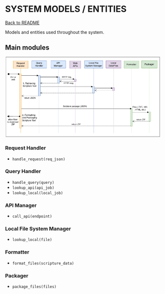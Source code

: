# SYSTEM MODELS / ENTITIES

[Back to README](../README.md)

Models and entities used throughout the system.

## Main modules

![Sequence Diagram](./img/matte-sequence-diagram.drawio-1.3.png)

### Request Handler

- `handle_request(req_json)`

### Query Handler

- `handle_query(query)`
- `lookup_api(api_job)`
- `lookup_local(local_job)`

### API Manager

- `call_api(endpoint)`

### Local File System Manager

- `lookup_local(file)`

### Formatter

- `format_files(scripture_data)`

### Packager

- `package_files(files)`
